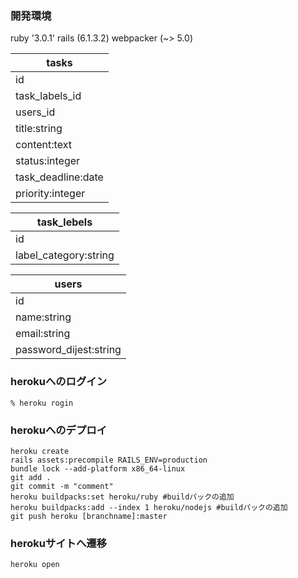 ### 開発環境
ruby '3.0.1'
rails (6.1.3.2)
webpacker (~> 5.0)

| tasks           |
| --------------- |
| id              |
| task_labels_id  |
| users_id        |
| title:string    |
| content:text    |
| status:integer   |
| task_deadline:date   |
| priority:integer |

| task_lebels           |
| --------------------- |
| id                    |
| label_category:string |

| users                  |
| ---------------------- |
| id                     |
| name:string            |
| email:string           |
| password_dijest:string |

### herokuへのログイン
```
% heroku rogin
```
### herokuへのデプロイ
```
heroku create
rails assets:precompile RAILS_ENV=production
bundle lock --add-platform x86_64-linux
git add .
git commit -m "comment"
heroku buildpacks:set heroku/ruby #buildパックの追加
heroku buildpacks:add --index 1 heroku/nodejs #buildパックの追加
git push heroku [branchname]:master
```
###  herokuサイトへ遷移
```
heroku open
```
